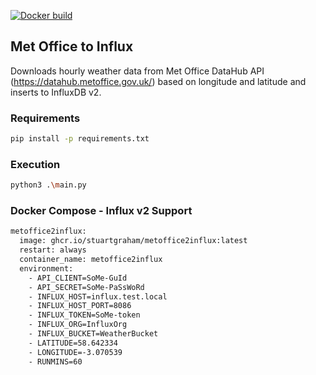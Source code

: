 [![Docker build](https://github.com/stuartgraham/MetOffice2Influx/actions/workflows/docker-build-main.yml/badge.svg)](https://github.com/stuartgraham/MetOffice2Influx/actions/workflows/docker-build-main.yml)

## Met Office to Influx 
Downloads hourly weather data from Met Office DataHub API (https://datahub.metoffice.gov.uk/) based on longitude and latitude and inserts to InfluxDB v2.

### Requirements
```sh
pip install -p requirements.txt
```

### Execution 
```sh
python3 .\main.py
```

### Docker Compose - Influx v2 Support
```sh 
metoffice2influx:
  image: ghcr.io/stuartgraham/metoffice2influx:latest
  restart: always
  container_name: metoffice2influx
  environment:
    - API_CLIENT=SoMe-GuId
    - API_SECRET=SoMe-PaSsWoRd
    - INFLUX_HOST=influx.test.local
    - INFLUX_HOST_PORT=8086
    - INFLUX_TOKEN=SoMe-token
    - INFLUX_ORG=InfluxOrg
    - INFLUX_BUCKET=WeatherBucket
    - LATITUDE=58.642334
    - LONGITUDE=-3.070539
    - RUNMINS=60
```
